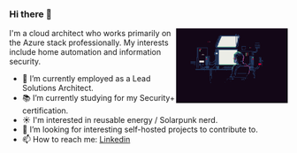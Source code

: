 ### Hi there 👋

<img width="40%" align="right" alt="Github" src="https://github.com/jeffstagg/jeffstagg/blob/main/room.gif" />

I'm a cloud architect who works primarily on the Azure stack professionally. My interests include home automation and information security.

- 🔭 I’m currently employed as a Lead Solutions Architect.
- 📚 I’m currently studying for my Security+ certification.
- ☀️ I'm interested in reusable energy / Solarpunk nerd.
- 👯 I’m looking for interesting self-hosted projects to contribute to. 
- 📫 How to reach me: [Linkedin](https://www.linkedin.com/in/jeffstagg)
